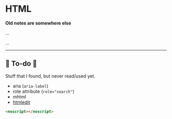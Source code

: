 # HTML

**Old notes are somewhere else**

<div class="row row-cols-md-2"><div>

...
</div><div>

...
</div></div>

<hr class="sep-both">

## 👻 To-do 👻

Stuff that I found, but never read/used yet.

<div class="row row-cols-md-2"><div>

* aria (`aria-label`)
* role attribute (`role="search"`)
* mhtml
* [htmledit](https://htmledit.squarefree.com/)
</div><div>

```html
<noscript></noscript>
```

</div></div>